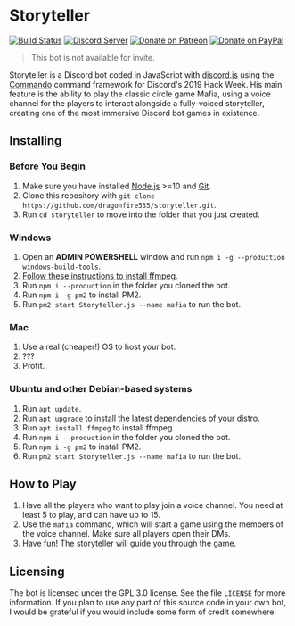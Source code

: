 # Storyteller
[![Build Status](https://travis-ci.org/dragonfire535/storyteller.svg?branch=master)](https://travis-ci.org/dragonfire535/storyteller)
[![Discord Server](https://discordapp.com/api/guilds/252317073814978561/embed.png)](https://discord.gg/sbMe32W)
[![Donate on Patreon](https://img.shields.io/badge/patreon-donate-orange.svg)](https://www.patreon.com/dragonfire535)
[![Donate on PayPal](https://img.shields.io/badge/paypal-donate-blue.svg)](https://www.paypal.me/dragonfire535)

> This bot is not available for invite.

Storyteller is a Discord bot coded in JavaScript with
[discord.js](https://discord.js.org/) using the
[Commando](https://github.com/discordjs/Commando) command framework
for Discord's 2019 Hack Week. His main feature is the ability to play
the classic circle game Mafia, using a voice channel for the players
to interact alongside a fully-voiced storyteller, creating one of the
most immersive Discord bot games in existence.

## Installing

### Before You Begin

1. Make sure you have installed [Node.js](https://nodejs.org/en/) >=10 and [Git](https://git-scm.com/).
2. Clone this repository with `git clone https://github.com/dragonfire535/storyteller.git`.
3. Run `cd storyteller` to move into the folder that you just created.

### Windows

1. Open an **ADMIN POWERSHELL** window and run `npm i -g --production windows-build-tools`.
2. [Follow these instructions to install ffmpeg](https://www.wikihow.com/Install-FFmpeg-on-Windows).
3. Run `npm i --production` in the folder you cloned the bot.
4. Run `npm i -g pm2` to install PM2.
5. Run `pm2 start Storyteller.js --name mafia` to run the bot.

### Mac

1. Use a real (cheaper!) OS to host your bot.
2. ???
3. Profit.

### Ubuntu and other Debian-based systems

1. Run `apt update`.
2. Run `apt upgrade` to install the latest dependencies of your distro.
3. Run `apt install ffmpeg` to install ffmpeg.
4. Run `npm i --production` in the folder you cloned the bot.
5. Run `npm i -g pm2` to install PM2.
6. Run `pm2 start Storyteller.js --name mafia` to run the bot.

## How to Play

1. Have all the players who want to play join a voice channel. You need at least 5 to play, and can have up to 15.
2. Use the `mafia` command, which will start a game using the members of the voice channel. Make sure all players open their DMs.
3. Have fun! The storyteller will guide you through the game.

## Licensing

The bot is licensed under the GPL 3.0 license. See the file `LICENSE` for more
information. If you plan to use any part of this source code in your own bot, I
would be grateful if you would include some form of credit somewhere.
